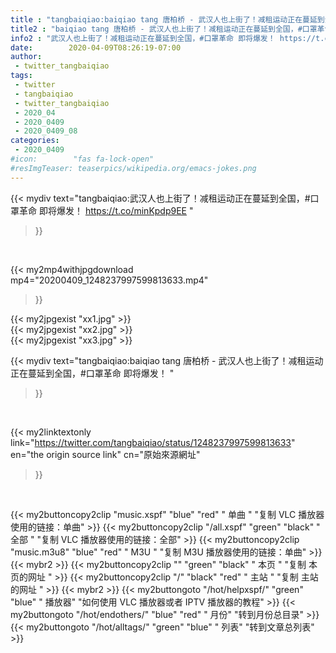 ```yaml
---
title : "tangbaiqiao:baiqiao tang 唐柏桥 - 武汉人也上街了！减租运动正在蔓延到全国，#口罩革命 即将爆发！ "
title2 : "baiqiao tang 唐柏桥 - 武汉人也上街了！减租运动正在蔓延到全国，#口罩革命 即将爆发！ "
info2 : "武汉人也上街了！减租运动正在蔓延到全国，#口罩革命 即将爆发！ https://t.co/minKpdp9EE "
date:        2020-04-09T08:26:19-07:00
author:
 - twitter_tangbaiqiao
tags:
 - twitter
 - tangbaiqiao
 - twitter_tangbaiqiao
 - 2020_04
 - 2020_0409
 - 2020_0409_08
categories:
 - 2020_0409
#icon:        "fas fa-lock-open"
#resImgTeaser: teaserpics/wikipedia.org/emacs-jokes.png
---
```


{{< mydiv text="tangbaiqiao:武汉人也上街了！减租运动正在蔓延到全国，#口罩革命 即将爆发！ https://t.co/minKpdp9EE "
>}}
<br>


{{< my2mp4withjpgdownload mp4="20200409_1248237997599813633.mp4"
>}}

{{< my2jpgexist "xx1.jpg" >}}<br>
{{< my2jpgexist "xx2.jpg" >}}<br>
{{< my2jpgexist "xx3.jpg" >}}<br>



{{< mydiv text="tangbaiqiao:baiqiao tang 唐柏桥 - 武汉人也上街了！减租运动正在蔓延到全国，#口罩革命 即将爆发！ "
>}}
<br>

{{< my2linktextonly link="https://twitter.com/tangbaiqiao/status/1248237997599813633"
en="the origin source link" cn="原始來源網址"
>}}


<br>

{{< my2buttoncopy2clip "music.xspf"        "blue"   "red"    " 单曲 "  "复制 VLC 播放器使用的链接：单曲" >}} {{< my2buttoncopy2clip "/all.xspf"         "green"  "black"  " 全部 "  "复制 VLC 播放器使用的链接：全部" >}} {{< my2buttoncopy2clip "music.m3u8"        "blue"   "red"    " M3U  "    "复制 M3U 播放器使用的链接：单曲" >}} {{< mybr2 >}} {{< my2buttoncopy2clip ""                  "green"  "black"  " 本页 "    "复制 本页的网址 " >}} {{< my2buttoncopy2clip "/"                 "black"  "red"    " 主站 "    "复制 主站的网址 " >}} {{< mybr2 >}} {{< my2buttongoto      "/hot/helpxspf/"    "green"  "blue"   " 播放器" "如何使用 VLC 播放器或者 IPTV 播放器的教程" >}} {{< my2buttongoto      "/hot/endothers/"   "blue"   "red"    " 月份"   "转到月份总目录" >}} {{< my2buttongoto      "/hot/alltags/"     "green"  "blue"   " 列表"   "转到文章总列表" >}} 
